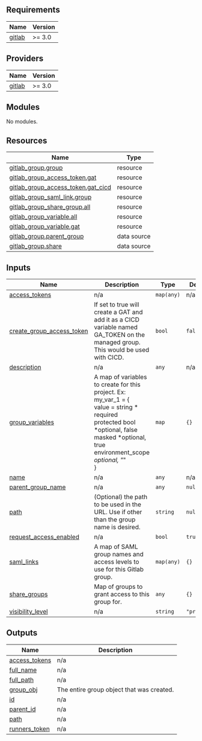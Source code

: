 <!-- BEGIN_TF_DOCS -->
## Requirements

| Name | Version |
|------|---------|
| <a name="requirement_gitlab"></a> [gitlab](#requirement\_gitlab) | >= 3.0 |

## Providers

| Name | Version |
|------|---------|
| <a name="provider_gitlab"></a> [gitlab](#provider\_gitlab) | >= 3.0 |

## Modules

No modules.

## Resources

| Name | Type |
|------|------|
| [gitlab_group.group](https://registry.terraform.io/providers/gitlabhq/gitlab/latest/docs/resources/group) | resource |
| [gitlab_group_access_token.gat](https://registry.terraform.io/providers/gitlabhq/gitlab/latest/docs/resources/group_access_token) | resource |
| [gitlab_group_access_token.gat_cicd](https://registry.terraform.io/providers/gitlabhq/gitlab/latest/docs/resources/group_access_token) | resource |
| [gitlab_group_saml_link.group](https://registry.terraform.io/providers/gitlabhq/gitlab/latest/docs/resources/group_saml_link) | resource |
| [gitlab_group_share_group.all](https://registry.terraform.io/providers/gitlabhq/gitlab/latest/docs/resources/group_share_group) | resource |
| [gitlab_group_variable.all](https://registry.terraform.io/providers/gitlabhq/gitlab/latest/docs/resources/group_variable) | resource |
| [gitlab_group_variable.gat](https://registry.terraform.io/providers/gitlabhq/gitlab/latest/docs/resources/group_variable) | resource |
| [gitlab_group.parent_group](https://registry.terraform.io/providers/gitlabhq/gitlab/latest/docs/data-sources/group) | data source |
| [gitlab_group.share](https://registry.terraform.io/providers/gitlabhq/gitlab/latest/docs/data-sources/group) | data source |

## Inputs

| Name | Description | Type | Default | Required |
|------|-------------|------|---------|:--------:|
| <a name="input_access_tokens"></a> [access\_tokens](#input\_access\_tokens) | n/a | `map(any)` | n/a | yes |
| <a name="input_create_group_access_token"></a> [create\_group\_access\_token](#input\_create\_group\_access\_token) | If set to true will create a GAT and add it as a CICD variable named GA\_TOKEN on the managed group. This would be used with CICD. | `bool` | `false` | no |
| <a name="input_description"></a> [description](#input\_description) | n/a | `any` | n/a | yes |
| <a name="input_group_variables"></a> [group\_variables](#input\_group\_variables) | A map of variables to create for this project. Ex:<br>my\_var\_1 = {<br>  value = string * required<br>  protected bool *optional, false<br>  masked *optional, true<br>  environment\_scope *optional, "*"<br>} | `map` | `{}` | no |
| <a name="input_name"></a> [name](#input\_name) | n/a | `any` | n/a | yes |
| <a name="input_parent_group_name"></a> [parent\_group\_name](#input\_parent\_group\_name) | n/a | `any` | `null` | no |
| <a name="input_path"></a> [path](#input\_path) | (Optional) the path to be used in the URL. Use if other than the group name is desired. | `string` | `null` | no |
| <a name="input_request_access_enabled"></a> [request\_access\_enabled](#input\_request\_access\_enabled) | n/a | `bool` | `true` | no |
| <a name="input_saml_links"></a> [saml\_links](#input\_saml\_links) | A map of SAML group names and access levels to use for this Gitlab group. | `map(any)` | `{}` | no |
| <a name="input_share_groups"></a> [share\_groups](#input\_share\_groups) | Map of groups to grant access to this group for. | `any` | `{}` | no |
| <a name="input_visibility_level"></a> [visibility\_level](#input\_visibility\_level) | n/a | `string` | `"private"` | no |

## Outputs

| Name | Description |
|------|-------------|
| <a name="output_access_tokens"></a> [access\_tokens](#output\_access\_tokens) | n/a |
| <a name="output_full_name"></a> [full\_name](#output\_full\_name) | n/a |
| <a name="output_full_path"></a> [full\_path](#output\_full\_path) | n/a |
| <a name="output_group_obj"></a> [group\_obj](#output\_group\_obj) | The entire group object that was created. |
| <a name="output_id"></a> [id](#output\_id) | n/a |
| <a name="output_parent_id"></a> [parent\_id](#output\_parent\_id) | n/a |
| <a name="output_path"></a> [path](#output\_path) | n/a |
| <a name="output_runners_token"></a> [runners\_token](#output\_runners\_token) | n/a |
<!-- END_TF_DOCS -->